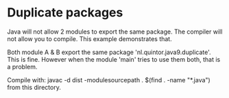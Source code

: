 # Duplicate packages

Java will not allow 2 modules to export the same package. The compiler will not allow you to compile.
This example demonstrates that.

Both module A \& B export the same package 'nl.quintor.java9.duplicate'. This is fine. However when the module
'main' tries to use them both, that is a problem.

Compile with: javac -d dist -modulesourcepath . $(find . -name "*.java") from this directory.
